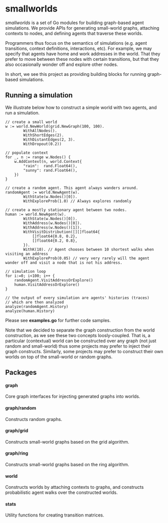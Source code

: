 # smallworlds

_smallworlds_ is a set of Go modules for building graph-based agent simulations. We provide APIs
for generating small-world graphs, attaching contexts to nodes, and defining agents that traverse 
these worlds. 

Programmers thus focus on the semantics of simulations (e.g. agent transitions,
context definitions, interactions, etc). For example, we may specify that agents have home and work addresses in the world. 
That they prefer to move between these nodes with certain transitions, but that they also occasionally wonder off and explore
other nodes.

In short, we see this project as providing building blocks for running graph-based simulations.

## Running a simulation

We illustrate below how to construct a simple world with two agents, and run a simulation.
```
// create a small world
w := world.NewWorld(grid.NewGraph(100, 100).
		WithAllNodes().
		WithShortEdges(2).
		WithDistantEdges(2, 3).
		WithDropout(0.2))

// populate context
for _, n := range w.Nodes() {
    w.AddContext(n, world.Context{
		"rain":  rand.Float64(),
		"sunny": rand.Float64(),
	})
}

// create a random agent. This agent always wanders around.
randomAgent := world.NewAgent(w).
		WithState(w.Nodes()[0]).
		WithExploreProb(1.0) // Always explores randomly

// create a mostly stationary agent between two nodes.
human := world.NewAgent(w).
		WithState(w.Nodes()[0]).
		WithAddress(w.Nodes()[0]).
		WithAddress(w.Nodes()[1]).
		WithVisitDistribution([][]float64{
			[]float64{0.8, 0.2},
			[]float64{0.2, 0.8},
		}).
		WithK(10). // Agent chooses between 10 shortest walks when visiting an address
		WithExploreProb(0.05) // very very rarely will the agent wander off and visit a node that is not his address.

// simulation loop
for i:=0; i<100; i++ {
    randomAgent.VisitAddressOrExplore()
    human.VisitAddressOrExplore()
}

// the output of every simulation are agents' histories (traces)
// which are then analyzed
analyze(randomAgent.History)
analyze(human.History)

```

Please see **examples.go** for further code samples.

Note that we decided to separate the graph construction from the world construction, as we see these two concepts
loosly-coupled. That is, a particular (contextual) world can be constructed over any graph (not just random and small-world)
thus some projects may prefer to inject their graph constructs. Similarly, some projects may prefer to construct their own
worlds on top of the small-world or random graphs.

## Packages

#### graph
Core graph interfaces for injecting generated graphs into worlds.

#### graph/random
Constructs random graphs.

#### graph/grid
Constructs small-world graphs based on the grid algorithm.

#### graph/ring
Constructs small-world graphs based on the ring algorithm.

#### world
Constructs worlds by attaching contexts to graphs, and constructs
probabilistic agent walks over the constructed worlds.

#### stats
Utility functions for creating transition matrices.
